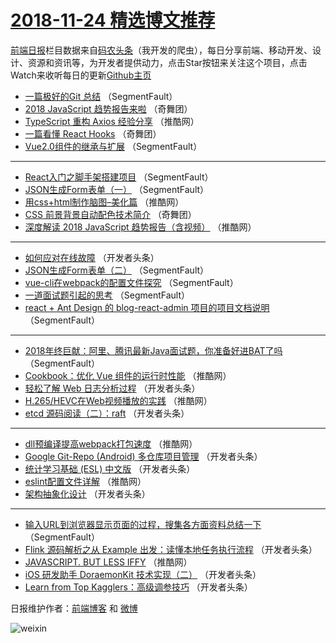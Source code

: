 # [2018-11-24 精选博文推荐](http://hao.caibaojian.com/date/2018/11/24)

[前端日报](http://caibaojian.com/c/news)栏目数据来自[码农头条](http://hao.caibaojian.com/)（我开发的爬虫），每日分享前端、移动开发、设计、资源和资讯等，为开发者提供动力，点击Star按钮来关注这个项目，点击Watch来收听每日的更新[Github主页](https://github.com/kujian/frontendDaily)
* [一篇极好的Git 总结](http://hao.caibaojian.com/92617.html) （SegmentFault）
* [2018 JavaScript 趋势报告来啦](http://hao.caibaojian.com/92700.html) （奇舞团）
* [TypeScript 重构 Axios 经验分享](http://hao.caibaojian.com/92669.html) （推酷网）
* [一篇看懂 React Hooks](http://hao.caibaojian.com/92701.html) （奇舞团）
* [Vue2.0组件的继承与扩展](http://hao.caibaojian.com/92626.html) （SegmentFault）

***
* [React入门之脚手架搭建项目](http://hao.caibaojian.com/92616.html) （SegmentFault）
* [JSON生成Form表单（一）](http://hao.caibaojian.com/92629.html) （SegmentFault）
* [用css+html制作脑图–美化篇](http://hao.caibaojian.com/92671.html) （推酷网）
* [CSS 前景背景自动配色技术简介](http://hao.caibaojian.com/92702.html) （奇舞团）
* [深度解读 2018 JavaScript 趋势报告（含视频）](http://hao.caibaojian.com/92674.html) （推酷网）

***
* [如何应对在线故障](http://hao.caibaojian.com/92637.html) （开发者头条）
* [JSON生成Form表单（二）](http://hao.caibaojian.com/92627.html) （SegmentFault）
* [vue-cli在webpack的配置文件探究](http://hao.caibaojian.com/92628.html) （SegmentFault）
* [一道面试题引起的思考](http://hao.caibaojian.com/92619.html) （SegmentFault）
* [react + Ant Design 的 blog-react-admin 项目的项目文档说明](http://hao.caibaojian.com/92630.html) （SegmentFault）

***
* [2018年终巨献：阿里、腾讯最新Java面试题，你准备好进BAT了吗](http://hao.caibaojian.com/92632.html) （SegmentFault）
* [Cookbook：优化 Vue 组件的运行时性能](http://hao.caibaojian.com/92672.html) （推酷网）
* [轻松了解 Web 日志分析过程](http://hao.caibaojian.com/92647.html) （开发者头条）
* [H.265/HEVC在Web视频播放的实践](http://hao.caibaojian.com/92675.html) （推酷网）
* [etcd 源码阅读（二）：raft](http://hao.caibaojian.com/92648.html) （开发者头条）

***
* [dll预编译提高webpack打包速度](http://hao.caibaojian.com/92676.html) （推酷网）
* [Google Git-Repo (Android) 多仓库项目管理](http://hao.caibaojian.com/92638.html) （开发者头条）
* [统计学习基础 (ESL) 中文版](http://hao.caibaojian.com/92649.html) （开发者头条）
* [eslint配置文件详解](http://hao.caibaojian.com/92677.html) （推酷网）
* [架构抽象化设计](http://hao.caibaojian.com/92639.html) （开发者头条）

***
* [输入URL到浏览器显示页面的过程，搜集各方面资料总结一下](http://hao.caibaojian.com/92618.html) （SegmentFault）
* [Flink 源码解析之从 Example 出发：读懂本地任务执行流程](http://hao.caibaojian.com/92650.html) （开发者头条）
* [JAVASCRIPT. BUT LESS IFFY](http://hao.caibaojian.com/92678.html) （推酷网）
* [iOS 研发助手 DoraemonKit 技术实现（二）](http://hao.caibaojian.com/92640.html) （开发者头条）
* [Learn from Top Kagglers：高级调参技巧](http://hao.caibaojian.com/92651.html) （开发者头条）

日报维护作者：[前端博客](http://caibaojian.com/) 和 [微博](http://caibaojian.com/go/weibo)

![weixin](https://user-images.githubusercontent.com/3055447/38468989-651132ac-3b80-11e8-8e6b-15122322a9d7.png)